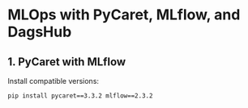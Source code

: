 # MLOps with PyCaret, MLflow, and DagsHub

## 1. PyCaret with MLflow
Install compatible versions:
```bash
pip install pycaret==3.3.2 mlflow==2.3.2
```
